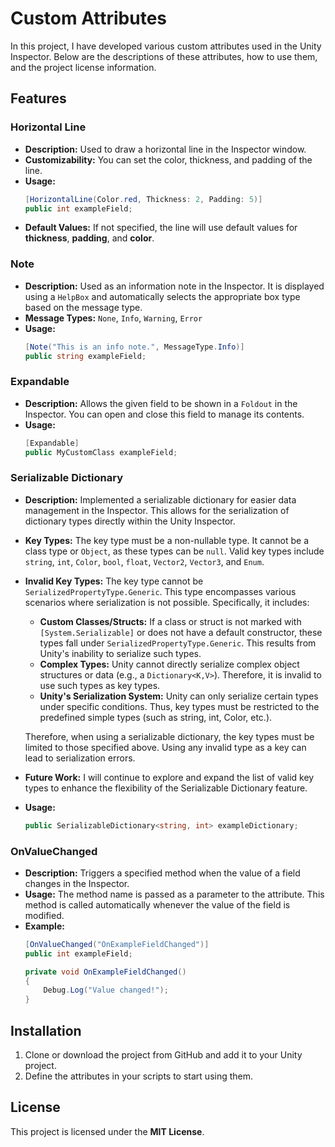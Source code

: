 # Custom Attributes

In this project, I have developed various custom attributes used in the Unity Inspector. Below are the descriptions of these attributes, how to use them, and the project license information.

## Features

### Horizontal Line
- **Description:** Used to draw a horizontal line in the Inspector window.
- **Customizability:** You can set the color, thickness, and padding of the line.
- **Usage:**
    ```csharp
    [HorizontalLine(Color.red, Thickness: 2, Padding: 5)]
    public int exampleField;
    ```
- **Default Values:** If not specified, the line will use default values for **thickness**, **padding**, and **color**.

### Note
- **Description:** Used as an information note in the Inspector. It is displayed using a `HelpBox` and automatically selects the appropriate box type based on the message type.
- **Message Types:** `None`, `Info`, `Warning`, `Error`
- **Usage:**
    ```csharp
    [Note("This is an info note.", MessageType.Info)]
    public string exampleField;
    ```

### Expandable
- **Description:** Allows the given field to be shown in a `Foldout` in the Inspector. You can open and close this field to manage its contents.
- **Usage:**
    ```csharp
    [Expandable]
    public MyCustomClass exampleField;
    ```

### Serializable Dictionary
- **Description:** Implemented a serializable dictionary for easier data management in the Inspector. This allows for the serialization of dictionary types directly within the Unity Inspector.
- **Key Types:** The key type must be a non-nullable type. It cannot be a class type or `Object`, as these types can be `null`. Valid key types include `string`, `int`, `Color`, `bool`, `float`, `Vector2`, `Vector3`, and `Enum`.

- **Invalid Key Types:** The key type cannot be `SerializedPropertyType.Generic`. This type encompasses various scenarios where serialization is not possible. Specifically, it includes:
  - **Custom Classes/Structs:** If a class or struct is not marked with `[System.Serializable]` or does not have a default constructor, these types fall under `SerializedPropertyType.Generic`. This results from Unity's inability to serialize such types.
  - **Complex Types:** Unity cannot directly serialize complex object structures or data (e.g., a `Dictionary<K,V>`). Therefore, it is invalid to use such types as key types.
  - **Unity's Serialization System:** Unity can only serialize certain types under specific conditions. Thus, key types must be restricted to the predefined simple types (such as string, int, Color, etc.).

  Therefore, when using a serializable dictionary, the key types must be limited to those specified above. Using any invalid type as a key can lead to serialization errors.

- **Future Work:** I will continue to explore and expand the list of valid key types to enhance the flexibility of the Serializable Dictionary feature.

- **Usage:**
    ```csharp
    public SerializableDictionary<string, int> exampleDictionary;
    ```

### OnValueChanged
- **Description:** Triggers a specified method when the value of a field changes in the Inspector.
- **Usage:** The method name is passed as a parameter to the attribute. This method is called automatically whenever the value of the field is modified.
- **Example:**
    ```csharp
    [OnValueChanged("OnExampleFieldChanged")]
    public int exampleField;

    private void OnExampleFieldChanged()
    {
        Debug.Log("Value changed!");
    }
    ```

## Installation

1. Clone or download the project from GitHub and add it to your Unity project.
2. Define the attributes in your scripts to start using them.

## License

This project is licensed under the **MIT License**.
